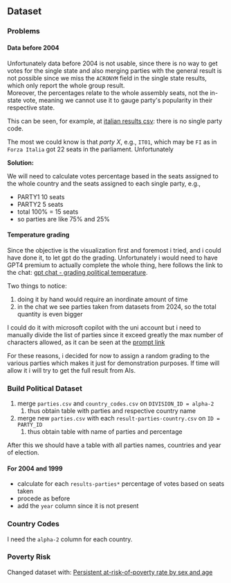 ## Dataset

### Problems

#### Data before 2004

Unfortunately data before 2004 is not usable, since there is no way to get votes for the single state and also merging parties with the general result is not possible since we miss the `ACRONYM` field in the single state results, which only report the whole group result.\
Moreover, the percentages relate to the whole assembly seats, not the in-state vote, meaning we cannot use it to gauge party's popularity in their respective state.


This can be seen, for example, at [italian results csv](https://github.com/mhetacc/data15003/blob/main/project/data/eu_parliament/2004/results-parties-it.csv): there is no single party code.

The most we could know is that *party X*, e.g., `IT01`, which may be `FI` as in `Forza Italia` got 22 seats in the parliament. Unfortunately

**Solution:**

We will need to calculate votes percentage based in the seats assigned to the whole country and the seats assigned to each single party, e.g.,
- PARTY1 10 seats
- PARTY2 5  seats
- total 100% = 15 seats 
- so parties are like 75% and 25%
 
#### Temperature grading

Since the objective is the visualization first and foremost i tried, and i could have done it, to let gpt do the grading. Unfortunately i would need to have GPT4 premium to actually complete the whole thing, here follows the link to the chat: [gpt chat - grading political temperature](https://chatgpt.com/share/67fd142c-cdc4-800b-99f6-71a2ebfa03fe). 

Two things to notice:
1. doing it by hand would require an inordinate amount of time
2. in the chat we see parties taken from datasets from 2024, so the total quantity is even bigger

I could do it with microsoft copilot with the uni account but i need to manually divide the list of parties since it exceed greatly the max number of characters allowed, as it can be seen at the [prompt link](https://www.microsoft365.com/chat/entity1-d870f6cd-4aa5-4d42-9626-ab690c041429/eyJpZCI6IlZYTmxjbFl4ZkdoMGRIQnpPaTh2YzNWaWMzUnlZWFJsTFdsdWRDNXZabVpwWTJVdVkyOXRMM3hQU1VRNk0yRmpaamsyT1RrdE5EQTFOQzAwWkRCbUxUZzNOVFV0T0dOa01EUXhOVFkwTUdNeWZHUTFOelEwT1daa0xUTTBOVEl0TkRVeE1DMWhNREk1TFdJME16QTBZVEU0TVRneE5ud3lNREkxTFRBMExURTBWREUwT2pFeE9qVXlMakUzTWpReE5qZGEiLCJzY2VuYXJpbyI6InNoYXJlTGluayIsInByb3BlcnRpZXMiOnsicHJvbXB0U291cmNlIjoidXNlciIsImNsaWNrVGltZXN0YW1wIjoiMjAyNS0wNC0xNFQxNDoxMTo1Mi4zMjZaIn0sImNoYXRUeXBlIjoid2ViIiwidmVyc2lvbiI6MS4xfQ)

For these reasons, i decided for now to assign a random grading to the various parties which makes it just for demonstration purposes. If time will allow it i will try to get the full result from AIs.

### Build Political Dataset

1. merge `parties.csv` and `country_codes.csv` on `DIVISION_ID = alpha-2`
   1. thus obtain table with parties and respective country name
2. merge new `parties.csv` with each `result-parties-country.csv` on `ID = PARTY_ID`
   1. thus obtain table with name of parties and percentage 

After this we should have a table with all parties names, countries and year of election.

#### For 2004 and 1999

- calculate for each `results-parties*` percentage of votes based on seats taken
- procede as before
- add the `year` column since it is not present

### Country Codes

I need the `alpha-2` column for each country.

### Poverty Risk

Changed dataset with: [Persistent at-risk-of-poverty rate by sex and age](https://ec.europa.eu/eurostat/databrowser/view/ilc_li21/default/bar?lang=en&category=livcon.ilc.ilc_ip.ilc_li)

